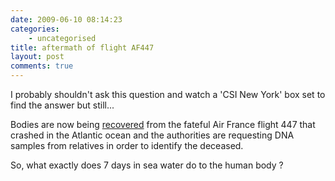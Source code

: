 ```yaml
---
date: 2009-06-10 08:14:23
categories:
    - uncategorised
title: aftermath of flight AF447
layout: post
comments: true
---
```

I probably shouldn't ask this question and watch a 'CSI New York' box
set to find the answer but still...

Bodies are now being
[recovered](http://news.bbc.co.uk/1/hi/world/americas/8091582.stm) from
the fateful Air France flight 447 that crashed in the Atlantic ocean and
the authorities are requesting DNA samples from relatives in order to
identify the deceased.

So, what exactly does 7 days in sea water do to the human body ?
